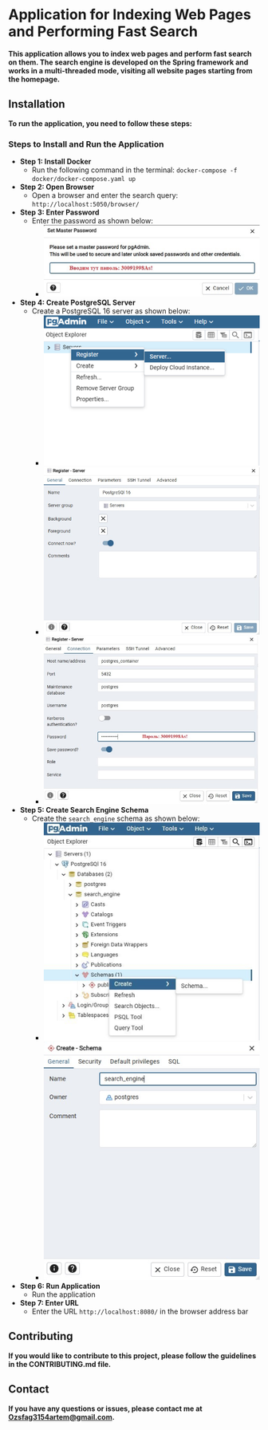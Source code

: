 # **Application for Indexing Web Pages and Performing Fast Search**

**This application allows you to index web pages and perform fast search on them. The search engine is developed on the Spring framework and works in a multi-threaded mode, visiting all website pages starting from the homepage.**

## **Installation**

**To run the application, you need to follow these steps:**

### Steps to Install and Run the Application

* **Step 1: Install Docker**
  + Run the following command in the terminal: `docker-compose -f docker/docker-compose.yaml up`
* **Step 2: Open Browser**
  + Open a browser and enter the search query: `http://localhost:5050/browser/`
* **Step 3: Enter Password**
  + Enter the password as shown below:
    - ![RootPasswordExample](src/main/resources/readme/RootPasswordExample.jpg "Optional Title")
* **Step 4: Create PostgreSQL Server**
  + Create a PostgreSQL 16 server as shown below:
    - ![HowToCreateServer](src/main/resources/readme/HowToCreateServer.png "Optional Title")
    - ![ServerRegisterGeneral](src/main/resources/readme/ServerRegisterGeneral.jpg "Optional Title")
    - ![ServerRegisterConnection](src/main/resources/readme/ServerRegisterConnection.jpg "Optional Title")
* **Step 5: Create Search Engine Schema**
  + Create the `search_engine` schema as shown below:
    - ![HowToCreateSchema](src/main/resources/readme/HowToCreateSchema.jpg "Optional Title")
    - ![SchemaGeneral](src/main/resources/readme/SchemaGeneral.jpg "Optional Title")
* **Step 6: Run Application**
  + Run the application
* **Step 7: Enter URL**
  + Enter the URL `http://localhost:8080/` in the browser address bar

## **Contributing**

**If you would like to contribute to this project, please follow the guidelines in the CONTRIBUTING.md file.**

## **Contact**

**If you have any questions or issues, please contact me at [Ozsfag3154artem@gmail.com](mailto:Ozsfag3154artem@gmail.com).**